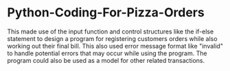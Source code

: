 # Python-Coding-For-Pizza-Orders
This made use of the input function and control structures like the if-else statement to design a program for registering customers orders while also working out their final bill. This also used error message format like "invalid" to handle potential errors that may occur while using the program. The program could also be used as a model for other related transactions. 
